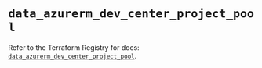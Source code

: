 # `data_azurerm_dev_center_project_pool`

Refer to the Terraform Registry for docs: [`data_azurerm_dev_center_project_pool`](https://registry.terraform.io/providers/hashicorp/azurerm/4.45.0/docs/data-sources/dev_center_project_pool).
